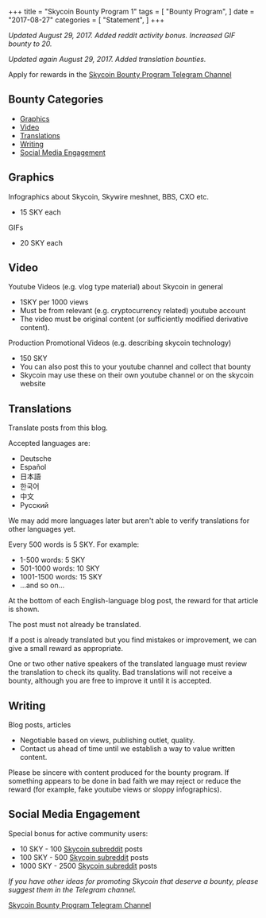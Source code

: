 +++
title = "Skycoin Bounty Program 1"
tags = [
    "Bounty Program",
]
date = "2017-08-27"
categories = [
    "Statement",
]
+++

*Updated August 29, 2017. Added reddit activity bonus. Increased GIF bounty to 20.*

*Updated again August 29, 2017. Added translation bounties.*

Apply for rewards in the [Skycoin Bounty Program Telegram Channel](https://t.me/skycoinbounty)

## Bounty Categories

<!-- MarkdownTOC autolink="true" bracket="round" -->

- [Graphics](#graphics)
- [Video](#video)
- [Translations](#translations)
- [Writing](#writing)
- [Social Media Engagement](#social-media-engagement)

<!-- /MarkdownTOC -->

## Graphics

Infographics about Skycoin, Skywire meshnet, BBS, CXO etc.

* 15 SKY each

GIFs

* 20 SKY each

## Video

Youtube Videos (e.g. vlog type material) about Skycoin in general

* 1SKY per 1000 views
* Must be from relevant (e.g. cryptocurrency related) youtube account
* The video must be original content (or sufficiently modified derivative content).

Production Promotional Videos (e.g. describing skycoin technology)

* 150 SKY
* You can also post this to your youtube channel and collect that bounty
* Skycoin may use these on their own youtube channel or on the skycoin website

## Translations

Translate posts from this blog.

Accepted languages are:

* Deutsche
* Español
* 日本語
* 한국어
* 中文
* Рyсский

We may add more languages later but aren't able to verify translations for other languages yet.

Every 500 words is 5 SKY. For example:

* 1-500 words: 5 SKY
* 501-1000 words: 10 SKY
* 1001-1500 words: 15 SKY
* ...and so on...

At the bottom of each English-language blog post, the reward for that article is shown.

The post must not already be translated.

If a post is already translated but you find mistakes or improvement, we can give a small reward as appropriate.

One or two other native speakers of the translated language must review the translation to check its quality.
Bad translations will not receive a bounty, although you are free to improve it until it is accepted.

## Writing

Blog posts, articles

* Negotiable based on views, publishing outlet, quality.
* Contact us ahead of time until we establish a way to value written content.

Please be sincere with content produced for the bounty program.
If something appears to be done in bad faith we may reject or reduce the reward (for example, fake youtube views or sloppy infographics).

## Social Media Engagement

Special bonus for active community users:

* 10 SKY - 100 [Skycoin subreddit](https://reddit.com/r/skycoinproject) posts
* 100 SKY - 500 [Skycoin subreddit](https://reddit.com/r/skycoinproject) posts
* 1000 SKY - 2500 [Skycoin subreddit](https://reddit.com/r/skycoinproject) posts

*If you have other ideas for promoting Skycoin that deserve a bounty, please suggest them in the Telegram channel.*

[Skycoin Bounty Program Telegram Channel](https://t.me/skycoinbounty)
